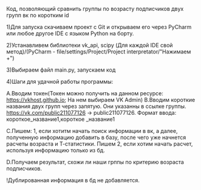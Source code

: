 Код, позволяющий сравнить группы по возрасту подписчиков двух групп вк по коротким id

1)Для запуска скачиваем проект с Git и открываем его через PyCharm или любое другое IDE с языком Python на борту.

2)Устанавливем библиотеки vk_api, scipy (Для каждой IDE свой метод)/(PyCharm - file/settings/Project/Project interpretator/"Нажимаем +")

3)Выбираем файл main.py, запускаем код

4)Шаги для удачной работы программы:

А.Вводим токен(Токен можно получить на данном ресурсе: https://vkhost.github.io; На нем выбираем VK Admin)
B.Вводим короткие названия двух групп через запятую. Они указанны в ссылке группы. https://vk.com/public211077126 -> public211077126. 
Формат ввода: короткое_название1,короткое _название1

С.Пишем: 1, если хотитм начать поиск информации в вк, а далее, полученную информацию добавить в базу, после чего уже начнется расчеты возраста и Т-статистики. Пишем 2, если хотим начать расчет, используя информацию только из бд.

D.Получаем результат, схожи ли наши грппы по критерию возраста подписчиков.

!Дублированная информация в бд не добавляется.
